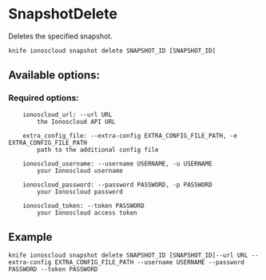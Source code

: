 # SnapshotDelete

Deletes the specified snapshot.

```text
knife ionoscloud snapshot delete SNAPSHOT_ID [SNAPSHOT_ID]
```

## Available options:

### Required options:


```text
    ionoscloud_url: --url URL
        the Ionoscloud API URL

    extra_config_file: --extra-config EXTRA_CONFIG_FILE_PATH, -e EXTRA_CONFIG_FILE_PATH
        path to the additional config file

    ionoscloud_username: --username USERNAME, -u USERNAME
        your Ionoscloud username

    ionoscloud_password: --password PASSWORD, -p PASSWORD
        your Ionoscloud password

    ionoscloud_token: --token PASSWORD
        your Ionoscloud access token

```
## Example

```text
knife ionoscloud snapshot delete SNAPSHOT_ID [SNAPSHOT_ID]--url URL --extra-config EXTRA_CONFIG_FILE_PATH --username USERNAME --password PASSWORD --token PASSWORD
```
